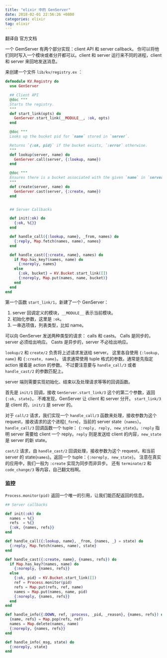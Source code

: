 ```yaml
---
title: "elixir 中的 GenServer"
date: 2018-02-01 22:56:26 +0800 
categories: elixir
tag: elixir
---
```



翻译自 官方文档

一个 GemServer 有两个部分实现：client API 和 server callback。
你可以将他们同时写入一个模块或者分开都可以。client 和 server 运行来不同的进程，client 和 server 来回地发送消息。

来创建一个文件 `lib/kv/registry.ex` ：

```elixir
defmodule KV.Registry do
  use GenServer

  ## Client API
  @doc """
  Starts the registry.
  """
  def start_link(opts) do
    GenServer.start_link(__MODULE__, :ok, opts)
  end

  @doc """
  Looks up the bucket pid for `name` stored in `server`.

  Returns `{:ok, pid}` if the bucket exists, `:error` otherwise.
  """
  def lookup(server, name) do
    GenServer.call(server, {:lookup, name})
  end

  @doc """
  Ensures there is a bucket associated with the given `name` in `server`.
  """
  def create(server, name) do
    GenServer.cast(server, {:create, name})
  end


  ## Server Callbacks

  def init(:ok) do
    {:ok, %{}}
  end

  def handle_call({:lookup, name}, _from, names) do
    {:reply, Map.fetch(names, name), names}
  end

  def handle_cast({:create, name}, names) do
    if Map.has_key?(names, name) do
      {:noreply, names}
    else
      {:ok, bucket} = KV.Bucket.start_link([])
      {:noreply, Map.put(names, name, bucket)}
    end
  end
end
```

第一个函数 `start_link/1`，新建了一个 GenServer：

1. server 回调定义的模块，`__MODULE__` 表示当前模块。
2. 初始化参数，这里是 `:ok`。
3. 一串选项值，列表类型，比如 name。

可以向 GenServer 发送两种类型的请求： calls 和 casts。
Calls 是同步的，server 必须给出响应。
Casts 是异步的，server 不必给出响应。

`lookup/2` 和 `create/2` 负责将上述请求发送给 server。
这里各自使用 `{:lookup, name}` 和 `{:create, name}`。
请求通常使用 tuple 格式的参数。通常是先指定 action 接着是 action 的参数。
不过要注意要与 `handle_call/3` 或者 `handle_cast/2` 的参数匹配上。

server 端则需要实现初始化、结束以及处理请求等等的回调函数。

首先是 `init/1` 回调，接收 `GenServer.start_link/3` 这个的第二个参数，返回 `{:ok, state}`。
不难发现，GenServer 让 client 和 server 分开。
`start_link/3` 是 client 的，`init/1` 是 server 的。

对于 `call/2` 请求，我们实现一个 `handle_call/3` 函数来处理，接收参数为这个 request，接收请求的这个进程(`_form`)，当前的 server state（`names`）。
`handle_call/3` 回调函数一个 tuple： `{:reply, reply, new_state}`。`:reply` 指明 server 需要给 client 一个 reply。`reply` 则是发送给 client 的内容，`new_state` 是 server 的新 state。

`cast/2` 请求，由 `handle_cast/2` 回调处理，接收参数为这个 request，和当前 server 的 state(`names`)。返回一个 tuple：`{:noreply, new_state}`。
注意在真实的应用中，我们一般为 `:create` 实现为同步而非异步。
还有 `terminate/2` 和 `code_change/3` 等内容，自己翻文档啊。


### 监控

`Process.monitor(pid)` 返回一个唯一的引用，让我们能匹配返回的信息。

```elixir
## Server callbacks

def init(:ok) do
  names = %{}
  refs  = %{}
  {:ok, {names, refs}}
end

def handle_call({:lookup, name}, _from, {names, _} = state) do
  {:reply, Map.fetch(names, name), state}
end

def handle_cast({:create, name}, {names, refs}) do
  if Map.has_key?(names, name) do
    {:noreply, {names, refs}}
  else
    {:ok, pid} = KV.Bucket.start_link([])
    ref = Process.monitor(pid)
    refs = Map.put(refs, ref, name)
    names = Map.put(names, name, pid)
    {:noreply, {names, refs}}
  end
end

def handle_info({:DOWN, ref, :process, _pid, _reason}, {names, refs}) do
  {name, refs} = Map.pop(refs, ref)
  names = Map.delete(names, name)
  {:noreply, {names, refs}}
end

def handle_info(_msg, state) do
  {:noreply, state}
end
```
